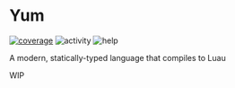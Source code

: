 # Yum

[![coverage](https://img.shields.io/codecov/c/gh/Yumacide/yum?logo=github&style=for-the-badge)](https://codecov.io/gh/Yumacide/yum)
![activity](https://img.shields.io/github/commit-activity/m/Yumacide/yum?logo=github&style=for-the-badge)
![help](https://img.shields.io/github/labels/Yumacide/yum/help%20wanted?style=for-the-badge)

A modern, statically-typed language that compiles to Luau

WIP

